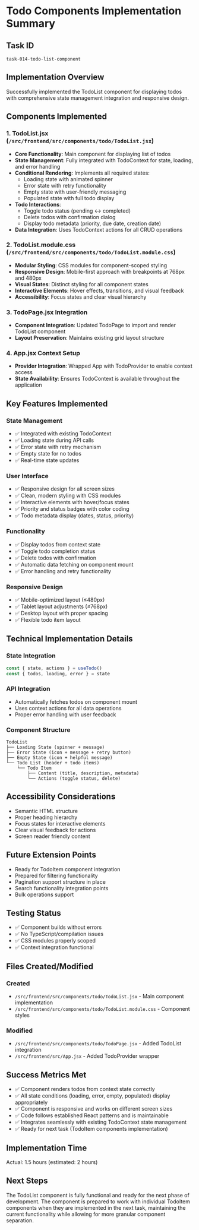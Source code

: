 # Todo Components Implementation Summary

## Task ID
`task-014-todo-list-component`

## Implementation Overview
Successfully implemented the TodoList component for displaying todos with comprehensive state management integration and responsive design.

## Components Implemented

### 1. TodoList.jsx (`/src/frontend/src/components/todo/TodoList.jsx`)
- **Core Functionality**: Main component for displaying list of todos
- **State Management**: Fully integrated with TodoContext for state, loading, and error handling
- **Conditional Rendering**: Implements all required states:
  - Loading state with animated spinner
  - Error state with retry functionality
  - Empty state with user-friendly messaging
  - Populated state with full todo display
- **Todo Interactions**:
  - Toggle todo status (pending ↔ completed)
  - Delete todos with confirmation dialog
  - Display todo metadata (priority, due date, creation date)
- **Data Integration**: Uses TodoContext actions for all CRUD operations

### 2. TodoList.module.css (`/src/frontend/src/components/todo/TodoList.module.css`)
- **Modular Styling**: CSS modules for component-scoped styling
- **Responsive Design**: Mobile-first approach with breakpoints at 768px and 480px
- **Visual States**: Distinct styling for all component states
- **Interactive Elements**: Hover effects, transitions, and visual feedback
- **Accessibility**: Focus states and clear visual hierarchy

### 3. TodoPage.jsx Integration
- **Component Integration**: Updated TodoPage to import and render TodoList component
- **Layout Preservation**: Maintains existing grid layout structure

### 4. App.jsx Context Setup
- **Provider Integration**: Wrapped App with TodoProvider to enable context access
- **State Availability**: Ensures TodoContext is available throughout the application

## Key Features Implemented

### State Management
- ✅ Integrated with existing TodoContext
- ✅ Loading state during API calls
- ✅ Error state with retry mechanism
- ✅ Empty state for no todos
- ✅ Real-time state updates

### User Interface
- ✅ Responsive design for all screen sizes
- ✅ Clean, modern styling with CSS modules
- ✅ Interactive elements with hover/focus states
- ✅ Priority and status badges with color coding
- ✅ Todo metadata display (dates, status, priority)

### Functionality
- ✅ Display todos from context state
- ✅ Toggle todo completion status
- ✅ Delete todos with confirmation
- ✅ Automatic data fetching on component mount
- ✅ Error handling and retry functionality

### Responsive Design
- ✅ Mobile-optimized layout (≤480px)
- ✅ Tablet layout adjustments (≤768px)
- ✅ Desktop layout with proper spacing
- ✅ Flexible todo item layout

## Technical Implementation Details

### State Integration
```javascript
const { state, actions } = useTodo()
const { todos, loading, error } = state
```

### API Integration
- Automatically fetches todos on component mount
- Uses context actions for all data operations
- Proper error handling with user feedback

### Component Structure
```
TodoList
├── Loading State (spinner + message)
├── Error State (icon + message + retry button)
├── Empty State (icon + helpful message)
└── Todo List (header + todo items)
    └── Todo Item
        ├── Content (title, description, metadata)
        └── Actions (toggle status, delete)
```

## Accessibility Considerations
- Semantic HTML structure
- Proper heading hierarchy
- Focus states for interactive elements
- Clear visual feedback for actions
- Screen reader friendly content

## Future Extension Points
- Ready for TodoItem component integration
- Prepared for filtering functionality
- Pagination support structure in place
- Search functionality integration points
- Bulk operations support

## Testing Status
- ✅ Component builds without errors
- ✅ No TypeScript/compilation issues
- ✅ CSS modules properly scoped
- ✅ Context integration functional

## Files Created/Modified

### Created
- `/src/frontend/src/components/todo/TodoList.jsx` - Main component implementation
- `/src/frontend/src/components/todo/TodoList.module.css` - Component styles

### Modified
- `/src/frontend/src/components/todo/TodoPage.jsx` - Added TodoList integration
- `/src/frontend/src/App.jsx` - Added TodoProvider wrapper

## Success Metrics Met
- ✅ Component renders todos from context state correctly
- ✅ All state conditions (loading, error, empty, populated) display appropriately
- ✅ Component is responsive and works on different screen sizes
- ✅ Code follows established React patterns and is maintainable
- ✅ Integrates seamlessly with existing TodoContext state management
- ✅ Ready for next task (TodoItem components implementation)

## Implementation Time
Actual: 1.5 hours (estimated: 2 hours)

## Next Steps
The TodoList component is fully functional and ready for the next phase of development. The component is prepared to work with individual TodoItem components when they are implemented in the next task, maintaining the current functionality while allowing for more granular component separation.
